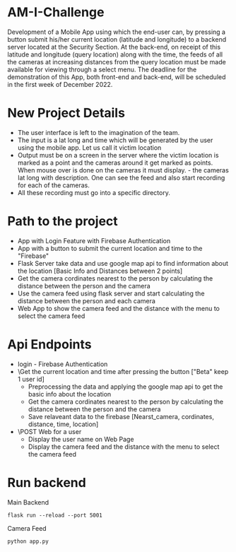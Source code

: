 # AM-I-Challenge

Development of a Mobile App using which the end-user can, by pressing a button submit his/her current location (latitude and longitude) to a backend server located at the Security Section.  At the back-end, on receipt of this latitude and longitude (query location) along with the time, the feeds of all the cameras at increasing distances from the query location must be made available for viewing through a select menu.  The deadline for the demonstration of this App, both front-end and back-end, will be scheduled in the first week of December 2022. 

# New Project Details

- ​The user interface is left to the imagination of the team.
- The input is a lat long and time which will be generated by the user using the mobile app. Let us call it victim location
- Output must be on a screen in the server where the victim location is marked as a point and the cameras around it get marked as points. When mouse over is done on the cameras it must display. - the cameras lat long with description. One can see the feed and also start recording for each of the cameras.
- All these recording must go into a specific directory.


# Path to the project

- App with Login Feature with Firebase Authentication
- App with a button to submit the current location and time to the "Firebase"
- Flask Server take data and use google map api to find information about the location [Basic Info and Distances between 2 points]
- Get the camera cordinates nearest to the person by calculating the distance between the person and the camera
- Use the camera feed using flask server and start calculating the distance between the person and each camera
- Web App to show the camera feed and the distance with the menu to select the camera feed


# Api Endpoints

- login - Firebase Authentication
- \Get the current location and time after pressing the button ["Beta" keep 1 user id]
    - Preprocessing the data and applying the google map api to get the basic info about the location
    - Get the camera cordinates nearest to the person by calculating the distance between the person and the camera
    - Save relaveant data to the firebase [Nearst_camera, cordinates, distance, time, location]
- \POST Web for a user
    - Display the user name on Web Page 
    - Display the camera feed and the distance with the menu to select the camera feed

# Run backend

Main Backend

`flask run --reload --port 5001`

Camera Feed

`python app.py`